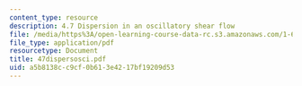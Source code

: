 ```yaml
---
content_type: resource
description: 4.7 Dispersion in an oscillatory shear flow
file: /media/https%3A/open-learning-course-data-rc.s3.amazonaws.com/1-63-advanced-fluid-dynamics-of-the-environment-fall-2002/a5b8138cc9cf0b613e4217bf19209d53_47dispersosci.pdf
file_type: application/pdf
resourcetype: Document
title: 47dispersosci.pdf
uid: a5b8138c-c9cf-0b61-3e42-17bf19209d53
---
```

